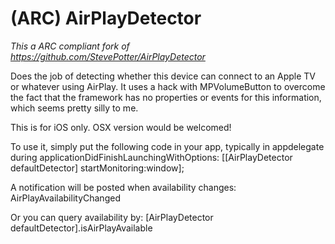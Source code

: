 (ARC) AirPlayDetector
===============

*This a ARC compliant fork of https://github.com/StevePotter/AirPlayDetector*

Does the job of detecting whether this device can connect to an Apple TV or whatever using AirPlay.  It uses a hack with MPVolumeButton to overcome the fact that the framework has no properties or events for this information, which seems pretty silly to me.  
 
This is for iOS only.  OSX version would be welcomed!
 
To use it, simply put the following code in your app, typically in appdelegate during applicationDidFinishLaunchingWithOptions:
[[AirPlayDetector defaultDetector] startMonitoring:window];
 
A notification will be posted when availability changes: AirPlayAvailabilityChanged
 
Or you can query availability by: [AirPlayDetector defaultDetector].isAirPlayAvailable